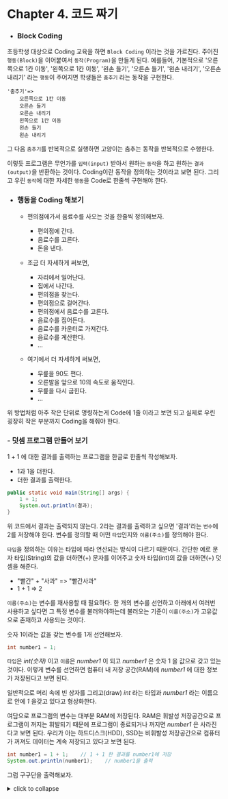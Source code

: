 # Chapter 4. 코드 짜기

- ### Block Coding
초등학생 대상으로 Coding 교육을 하면 `Block Coding` 이라는 것을 가르친다. 주어진 `행동(Block)`을 이어붙여서 `동작(Program)`을 만들게 된다. 예를들어, 기본적으로 '오른쪽으로 1칸 이동', '왼쪽으로 1칸 이동', '왼손 들기', '오른손 들기', '왼손 내리기', '오른손 내리기' 라는 `행동`이 주어지면 학생들은 `춤추기` 라는 동작을 구현한다. 
```
'춤추기'=>
	오른쪽으로 1칸 이동
	오른손 들기
	오른손 내리기
	왼쪽으로 1칸 이동
	왼손 들기
	왼손 내리기
```
그 다음 `춤추기`를 반복적으로 실행하면 고양이는 춤추는 동작을 반복적으로 수행한다.

이렇듯 프로그램은 무언가를 `입력(input)` 받아서 원하는 `동작`을 하고 원하는 `결과(output)`을 반환하는 것이다. Coding이란 동작을 정의하는 것이라고 보면 된다. 그리고 우린 `동작`에 대한 자세한 `행동`을 Code로 한줄씩 구현해야 한다.

- ### 행동을 Coding 해보기
  - 편의점에가서 음료수를 사오는 것을 한줄씩 정의해보자.
    - 편의점에 간다.
    - 음료수를 고른다.
    - 돈을 낸다.

  - 조금 더 자세하게 써보면,
    - 자리에서 일어난다.
    - 집에서 나간다.
    - 편의점을 찾는다.
    - 편의점으로 걸어간다.
    - 편의점에서 음료수를 고른다.
    - 음료수를 집어든다.
    - 음료수를 카운터로 가져간다.
    - 음료수를 계산한다.
    - ...

  - 여기에서 더 자세하게 써보면,
    - 무릎을 90도 편다.
    - 오른발을 앞으로 10의 속도로 움직인다.
    - 무릎을 다시 굽힌다.
    - ...

위 방법처럼 아주 작은 단위로 명령하는게 Code에 1줄 이라고 보면 되고 실제로 우린 굉장히 작은 부분까지 Coding을 해줘야 한다.

### - 덧셈 프로그램 만들어 보기
1 + 1 에 대한 결과를 출력하는 프로그램을 한글로 한줄씩 작성해보자.
- 1과 1을 더한다.
- 더한 결과를 출력한다.
```java
public static void main(String[] args) {
	1 + 1;
	System.out.println(결과);
}
```
위 코드에서 결과는 출력되지 않는다. 2라는 결과를 출력하고 싶으면 '결과'라는 `변수`에 2를 저장해야 한다. 변수를 정의할 때 어떤 `타입`인지와 `이름(주소)`를 정의해야 한다.

`타입`을 정의하는 이유는 타입에 따라 연산되는 방식이 다르기 때문이다. 간단한 예로 문자 타입(String)의 값을 더하면(+) 문자를 이어주고 숫자 타입(int)의 값을 더하면(+) 덧셈을 해준다.
- "빨간" + "사과" => "빨간사과"
- 1 + 1 => 2

`이름(주소)`는 변수를 재사용할 때 필요하다. 한 개의 변수를 선언하고 아래에서 여러번 사용하고 싶다면 그 특정 변수를 불러와야하는데 불러오는 기준이 `이름(주소)`가 고유값으로 존재하고 사용되는 것이다.

숫자 1이라는 값을 갖는 변수를 1개 선언해보자.
```java
int number1 = 1;
```
`타입`은 _int(숫자)_ 이고 `이름`은 _number1_ 이 되고 _number1_ 은 숫자 1 을 값으로 갖고 있는 것이다. 이렇게 변수를 선언하면 컴퓨터 내 저장 공간(RAM)에 _number1_ 에 대한 정보가 저장된다고 보면 된다.

일반적으로 머리 속에 빈 상자를 그리고(draw) _int_ 라는 타입과 _number1_ 라는 이름으로 안에 _1_ 을갖고 있다고 형상화한다. 

여담으로 프로그램의 변수는 대부분 RAM에 저장된다. RAM은 휘발성 저장공간으로 프로그램이 꺼지는 휘발되기 때문에 프로그램이 종료되거나 꺼지면 _number1_ 은 사라진다고 보면 된다. 우리가 아는 하드디스크(HDD), SSD는 비휘발성 저장공간으로 컴퓨터가 꺼져도 데이터는 계속 저장되고 있다고 보면 된다.

```java
int number1 = 1 + 1;	// 1 + 1 한 결과를 number1에 저장
System.out.println(number1);	// number1을 출력
```

그럼 구구단을 출력해보자.

<details>

  <summary>click to collapse</summary>

  ```java
  public static void main(String[] args) {
    System.out.println("2 x 1 = " + (2 * 1));
    System.out.println("2 x 2 = " + (2 * 2));
    System.out.println("2 x 3 = " + (2 * 3));
    System.out.println("2 x 4 = " + (2 * 4));
    System.out.println("2 x 5 = " + (2 * 5));
    System.out.println("2 x 6 = " + (2 * 6));
    System.out.println("2 x 7 = " + (2 * 7));
    System.out.println("2 x 8 = " + (2 * 8));
    System.out.println("2 x 9 = " + (2 * 9));

  }
  ```

</details>